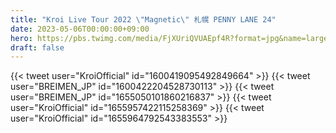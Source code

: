 ```yaml
---
title: "Kroi Live Tour 2022 \"Magnetic\" 札幌 PENNY LANE 24"
date: 2023-05-06T00:00:00+09:00
hero: https://pbs.twimg.com/media/FjXUriQVUAEpf4R?format=jpg&name=large
draft: false
---
```


{{< tweet user="KroiOfficial" id="1600419095492849664" >}}
{{< tweet user="BREIMEN_JP" id="1600422204528730113" >}}
{{< tweet user="BREIMEN_JP" id="1655050101860216837" >}}
{{< tweet user="KroiOfficial" id="1655957422115258369" >}}
{{< tweet user="KroiOfficial" id="1655964792543383553" >}}
